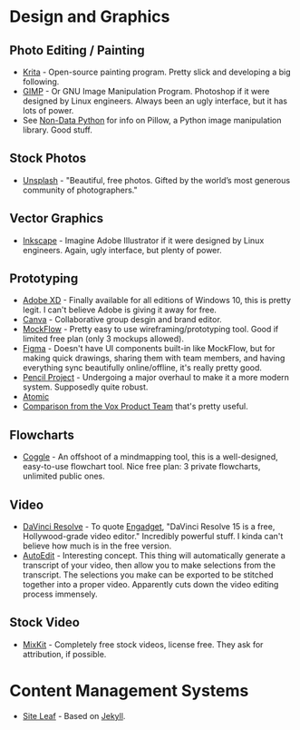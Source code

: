 # Design and Graphics

## Photo Editing / Painting

- [Krita](https://krita.org/en/) - Open-source painting program. Pretty slick and developing a big following.
- [GIMP](https://www.gimp.org/) - Or GNU Image Manipulation Program. Photoshop if it were designed by Linux engineers. Always been an ugly interface, but it has lots of power.
- See [Non-Data Python](non-data-python.md) for info on Pillow, a Python image manipulation library. Good stuff.

## Stock Photos

- [Unsplash](https://unsplash.com/) - "Beautiful, free photos. Gifted by the world’s most generous community of photographers."

## Vector Graphics

- [Inkscape](https://inkscape.org/en/) - Imagine Adobe Illustrator if it were designed by Linux engineers. Again, ugly interface, but plenty of power. 

## Prototyping

- [Adobe XD](https://www.adobe.com/products/xd.html) - Finally available for all editions of Windows 10, this is pretty legit. I can't believe Adobe is giving it away for free. 
- [Canva](https://www.canva.com) - Collaborative group desgin and brand editor.
- [MockFlow](https://mockflow.com) - Pretty easy to use wireframing/prototyping tool. Good if limited free plan (only 3 mockups allowed). 
- [Figma](https://www.figma.com) - Doesn't have UI components built-in like MockFlow, but for making quick drawings, sharing them with team members, and having everything sync beautifully online/offline, it's really pretty good. 
- [Pencil Project](https://pencil.evolus.vn/) - Undergoing a major overhaul to make it a more modern system. Supposedly quite robust. 
- [Atomic](https://atomic.io)
- [Comparison from the Vox Product Team](https://product.voxmedia.com/2017/11/1/16562200/a-highly-subjective-guide-to-design-prototyping-tools) that's pretty useful.

## Flowcharts

- [Coggle](https://coggle.it/flowcharts) - An offshoot of a mindmapping tool, this is a well-designed, easy-to-use flowchart tool. Nice free plan: 3 private flowcharts, unlimited public ones.

## Video

- [DaVinci Resolve](https://www.blackmagicdesign.com/products/davinciresolve/) - To quote [Engadget](https://www.engadget.com/2018/08/22/davinci-resolve-15-free-hollywood-video-editor-review/), "DaVinci Resolve 15 is a free, Hollywood-grade video editor." Incredibly powerful stuff. I kinda can't believe how much is in the free version.
- [AutoEdit](http://www.autoedit.io/) - Interesting concept. This thing will automatically generate a transcript of your video, then allow you to make selections from the transcript. The selections you make can be exported to be stitched together into a proper video. Apparently cuts down the video editing process immensely.

## Stock Video

- [MixKit](https://mixkit.co) - Completely free stock videos, license free. They ask for attribution, if possible.

# Content Management Systems

- [Site Leaf](https://www.siteleaf.com/) - Based on [Jekyll](http://jekyllrb.com/).
